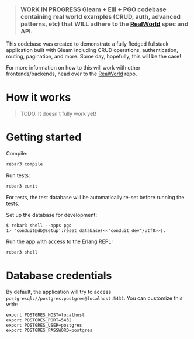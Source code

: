 > ### WORK IN PROGRESS Gleam + Elli + PGO codebase containing real world examples (CRUD, auth, advanced patterns, etc) that WILL adhere to the [RealWorld](https://github.com/gothinkster/realworld) spec and API.

This codebase was created to demonstrate a fully fledged fullstack application built with Gleam including CRUD operations, authentication, routing, pagination, and more. Some day, hopefully, this will be the case!

For more information on how to this will work with other frontends/backends, head over to the [RealWorld](https://github.com/gothinkster/realworld) repo.


# How it works

> TODO. It doesn't fully work yet!

# Getting started

Compile:
```sh
rebar3 compile
```

Run tests:
```sh
rebar3 eunit
```

For tests, the test database will be automatically re-set
before running the tests.

Set up the database for development:
```
$ rebar3 shell --apps pgo
1> 'conduit@db@setup':reset_database(<<"conduit_dev"/utf8>>).
```

Run the app with access to the Erlang REPL:
```sh
rebar3 shell
```

# Database credentials

By default, the application will try to access `postgresql://postgres:postgres@localhost:5432`. You can customize this with:
```
export POSTGRES_HOST=localhost
export POSTGRES_PORT=5432
export POSTGRES_USER=postgres
export POSTGRES_PASSWORD=postgres
```
